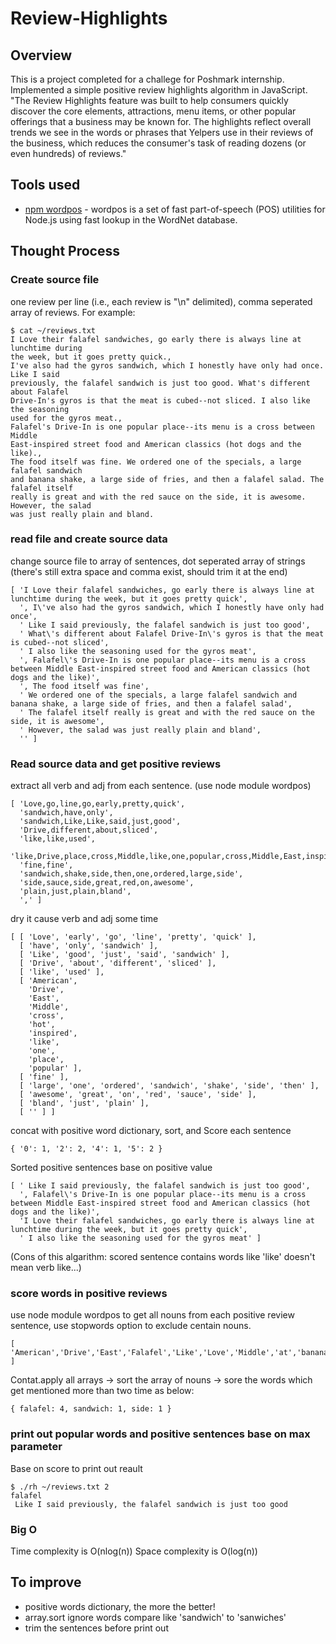 # Review-Highlights

## Overview
This is a project completed for a challege for Poshmark internship. Implemented a simple positive review highlights algorithm in JavaScript. "The Review Highlights feature was built to help consumers quickly discover the core elements, attractions, menu items, or other popular offerings that a business may be known for. The highlights reflect overall trends we see in the words or phrases that Yelpers use in their reviews of the business, which reduces the consumer's task of reading dozens (or even hundreds) of reviews."

## Tools used
- [npm wordpos](https://www.npmjs.com/package/wordpos) - wordpos is a set of fast part-of-speech (POS) utilities for Node.js using fast lookup in the WordNet database.

## Thought Process
### Create source file
one review per line (i.e., each review is "\n" delimited), comma seperated array of reviews.
For example:
```
$ cat ~/reviews.txt
I Love their falafel sandwiches, go early there is always line at lunchtime during
the week, but it goes pretty quick.,
I've also had the gyros sandwich, which I honestly have only had once. Like I said
previously, the falafel sandwich is just too good. What's different about Falafel
Drive-In's gyros is that the meat is cubed--not sliced. I also like the seasoning
used for the gyros meat.,
Falafel's Drive-In is one popular place--its menu is a cross between Middle
East-inspired street food and American classics (hot dogs and the like).,
The food itself was fine. We ordered one of the specials, a large falafel sandwich
and banana shake, a large side of fries, and then a falafel salad. The falafel itself
really is great and with the red sauce on the side, it is awesome. However, the salad
was just really plain and bland.
```

### read file and create source data
change source file to array of sentences, dot seperated array of strings
(there's still extra space and comma exist, should trim it at the end)

```
[ 'I Love their falafel sandwiches, go early there is always line at lunchtime during the week, but it goes pretty quick',
  ', I\'ve also had the gyros sandwich, which I honestly have only had once',
  ' Like I said previously, the falafel sandwich is just too good',
  ' What\'s different about Falafel Drive-In\'s gyros is that the meat is cubed--not sliced',
  ' I also like the seasoning used for the gyros meat',
  ', Falafel\'s Drive-In is one popular place--its menu is a cross between Middle East-inspired street food and American classics (hot dogs and the like)',
  ', The food itself was fine',
  ' We ordered one of the specials, a large falafel sandwich and banana shake, a large side of fries, and then a falafel salad',
  ' The falafel itself really is great and with the red sauce on the side, it is awesome',
  ' However, the salad was just really plain and bland',
  '' ]
```

### Read source data and get positive reviews 
extract all verb and adj from each sentence. (use node module wordpos)
```
[ 'Love,go,line,go,early,pretty,quick',
  'sandwich,have,only',
  'sandwich,Like,Like,said,just,good',
  'Drive,different,about,sliced',
  'like,like,used',
  'like,Drive,place,cross,Middle,like,one,popular,cross,Middle,East,inspired,American,hot',
  'fine,fine',
  'sandwich,shake,side,then,one,ordered,large,side',
  'side,sauce,side,great,red,on,awesome',
  'plain,just,plain,bland',
  ',' ]
```
dry it cause verb and adj some time 
```
[ [ 'Love', 'early', 'go', 'line', 'pretty', 'quick' ],
  [ 'have', 'only', 'sandwich' ],
  [ 'Like', 'good', 'just', 'said', 'sandwich' ],
  [ 'Drive', 'about', 'different', 'sliced' ],
  [ 'like', 'used' ],
  [ 'American',
    'Drive',
    'East',
    'Middle',
    'cross',
    'hot',
    'inspired',
    'like',
    'one',
    'place',
    'popular' ],
  [ 'fine' ],
  [ 'large', 'one', 'ordered', 'sandwich', 'shake', 'side', 'then' ],
  [ 'awesome', 'great', 'on', 'red', 'sauce', 'side' ],
  [ 'bland', 'just', 'plain' ],
  [ '' ] ]
```
concat with positive word dictionary, sort, and Score each sentence

```
{ '0': 1, '2': 2, '4': 1, '5': 2 }
```
Sorted positive sentences base on positive value
```
[ ' Like I said previously, the falafel sandwich is just too good',
  ', Falafel\'s Drive-In is one popular place--its menu is a cross between Middle East-inspired street food and American classics (hot dogs and the like)',
  'I Love their falafel sandwiches, go early there is always line at lunchtime during the week, but it goes pretty quick',
  ' I also like the seasoning used for the gyros meat' ]
```
(Cons of this algarithm: scored sentence contains words like 'like' doesn't mean verb like...)

### score words in positive reviews
use node module wordpos to get all nouns from each positive review sentence, use stopwords option to exclude centain nouns.
```
[ 'American','Drive','East','Falafel','Like','Love','Middle','at','banana','classics','cross','falafel','falafel','falafel','falafel','food','fries','go','good','great','large','line','lunchtime','meat','menu','place','quick','red','salad','sandwich','sandwich','sauce','seasoning','shake','side','side','street','then','there','week' ]
```
Contat.apply all arrays -> sort the array of nouns ->  sore the words which get mentioned more than two time as below:

```
{ falafel: 4, sandwich: 1, side: 1 }
```

### print out popular words and positive sentences base on max parameter
Base on score to print out reault
```
$ ./rh ~/reviews.txt 2
falafel
 Like I said previously, the falafel sandwich is just too good
```

### Big O
Time complexity is O(nlog(n))
Space complexity is O(log(n))

## To improve 
- positive words dictionary, the more the better!
- array.sort ignore words compare like 'sandwich' to 'sanwiches'
- trim the sentences before print out

